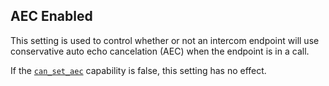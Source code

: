 ## AEC Enabled

This setting is used to control whether or not an intercom endpoint will use conservative auto echo cancelation (AEC) when the endpoint is in a call.

If the [`can_set_aec`][1] capability is false, this setting has no effect.


[1]:	https://snap-one.github.io/docs-driverworks-proxyprotocol/#intercom-capabilites-can_set_aec
